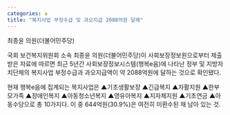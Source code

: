 ```yaml
---
categories: a
title: "복지사업 부정수급 및 과오지급 2088억원 달해"
---
```

최종윤 의원(더불어민주당)



국회 보건복지위원회 소속 최종윤 의원(더불어민주당)이 사회보장정보원으로부터 제출받은 자료에 따르면 최근 5년간 사회보장정보시스템(행복e음)에 나타난 정부 및 지방자치단체의 복지사업 부정수급과 과오지급액이 약 2088억원에 달하는 것으로 확인됐다.

현재 행복e음에 집계되는 복지사업은 ▲기초생활보장 ▲긴급복지 ▲자활지원 ▲한부모가족 ▲장애인복지 ▲아동청소년복지 ▲영유아복지 ▲지자체지원 ▲기초연금 ▲아동수당으로 총 10가지다. 이 중 644억원(30.9%)은 여전히 미환수된 채 남아 있는 것.&nbsp;